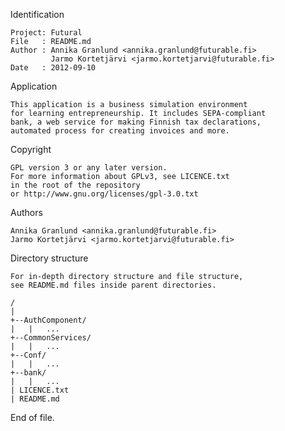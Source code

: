Identification

	Project: Futural
	File   : README.md
	Author : Annika Granlund <annika.granlund@futurable.fi>
			 Jarmo Kortetjärvi <jarmo.kortetjarvi@futurable.fi>
	Date   : 2012-09-10

Application

	This application is a business simulation environment
	for learning entrepreneurship. It includes SEPA-compliant
	bank, a web service for making Finnish tax declarations,
	automated process for creating invoices and more.

Copyright

	GPL version 3 or any later version.
	For more information about GPLv3, see LICENCE.txt
	in the root of the repository
	or http://www.gnu.org/licenses/gpl-3.0.txt

Authors

	Annika Granlund <annika.granlund@futurable.fi>
	Jarmo Kortetjärvi <jarmo.kortetjarvi@futurable.fi>

Directory structure

	For in-depth directory structure and file structure,
	see README.md files inside parent directories.

	/
	|
	+--AuthComponent/
	|	|	...
	+--CommonServices/
	|	|	...
	+--Conf/
	|	|	...
	+--bank/
	|	|	...
	| LICENCE.txt
	| README.md
	

End of file.
